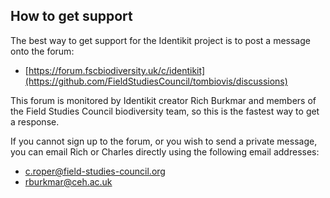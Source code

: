 ## How to get support

The best way to get support for the Identikit project is to post a message onto
the forum:

- [https://forum.fscbiodiversity.uk/c/identikit](https://github.com/FieldStudiesCouncil/tombiovis/discussions)

This forum is monitored by Identikit creator Rich Burkmar and members of the Field Studies Council biodiversity team, so this is the fastest way to get a response.

If you cannot sign up to the forum, or you wish to send a private message, you can email Rich or Charles directly using the following email addresses:

- c.roper@field-studies-council.org
- rburkmar@ceh.ac.uk
